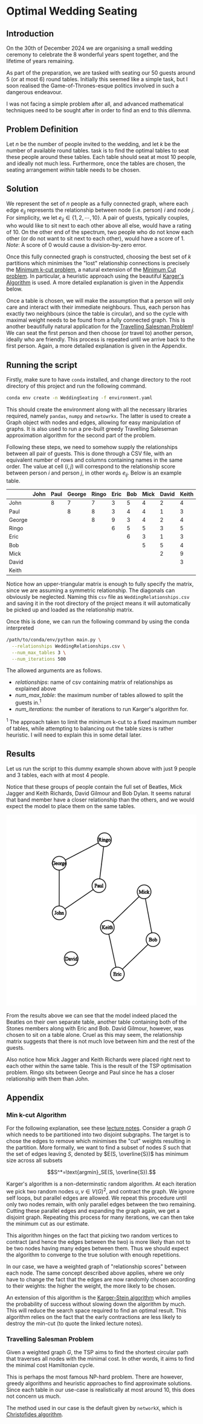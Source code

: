 # Optimal Wedding Seating
## Introduction
On the 30th of December 2024 we are organising a small wedding ceremony to celebrate
the 8 wonderful years spent together, and the lifetime of years remaining.

As part of the preparation, we are tasked with seating our 50 guests around 5 (or at most 6) round tables.
Initially this seemed like a simple task, but I soon realised the Game-of-Thrones-esque politics involved
in such a dangerous endeavour.

I was not facing a simple problem after all, and advanced mathematical techniques need to be sought after
in order to find an end to this dilemma.
## Problem Definition
Let $`n`$ be the number of people invited to the wedding, and let $`k`$ be the number of available round tables.
task is to find the optimal tables to seat these people around these tables. Each table should seat at most 10 people,
and ideally not much less. Furthermore, once the tables are chosen, the seating arrangement _within_ table needs to be chosen.
## Solution
We represent the set of $`n`$ people as a fully connected graph, where each edge $`e_{ij}`$ represents the relationship
between node (i.e. person) $`i`$ and node $`j`$. For simplicity, we let $`e_{ij}\in\{1, 2, \cdots, 10\}`$.
A pair of guests, typically couples, who would like to sit next to each other above all else, would have
a rating of 10. On the other end of the spectrum, two people who do not know each other (or do not want to sit next 
to each other), would have a score of 1. *Note*: A score of 0 would cause a division-by-zero error.

Once this fully connected graph is constructed, choosing the best set of $`k`$ partitions which minimises the "lost"
relationship connections is precisely the [Minimum k-cut problem](https://en.wikipedia.org/wiki/Minimum_k-cut), 
a natural extension of the [Minimum Cut problem](https://en.wikipedia.org/wiki/Minimum_k-cut). In particular, a heuristic
approach using the beautiful [Karger's Algorithm](https://en.wikipedia.org/wiki/Karger%27s_algorithm) is used.  A more detailed explanation is given in the Appendix below.

Once a table is chosen, we will make the assumption that a person will only care and interact with their immediate
neighbours. Thus, each person has exactly two neighbours (since the table is circular), and so the cycle with maximal
weight needs to be found from a fully connected graph. This is another beautifully natural application
for the [Travelling Salesman Problem](https://en.wikipedia.org/wiki/Travelling_salesman_problem)! We can seat the first person
and then choose (or travel to) another person, ideally who are friendly. This process is repeated until we arrive back
to the first person. Again, a more detailed explanation is given in the Appendix.
## Running the script
Firstly, make sure to have `conda` installed, and change directory to the root directory of this project and run the following command.
```bash
conda env create -n WeddingSeating -f environment.yaml
```
This should create the environment along with all the necessary libraries required, namely `pandas`, `numpy` and `netowrkx`.
The latter is used to create a Graph object with nodes and edges, allowing for easy manipulation of graphs. It is also used
to run a pre-built greedy Travelling Saleseman approximation algorithm for the second part of the problem.

Following these steps, we need to somehow supply the relationships between all pair of guests. This is done through a CSV file,
with an equivalent number of rows and columns containing names in the same order. The value at cell $`(i, j)`$ will correspond
to the relationship score between person $`i`$ and person $`j`$, in other words $`e_{ij}`$. Below is an example table.

|      | John | Paul   | George | Ringo | Eric | Bob  | Mick  | David | Keith |
| ------ | ---- | ---- | ------ | ----- | ---- | --- | ---- | ----- | ----- |
| John         |          | 8        | 7            | 7          | 3        | 5      | 4        | 2          | 4          |
| Paul         |          |          | 8            | 8          | 3        | 4      | 4        | 1          | 3          |
| George       |          |          |              | 8          | 9        | 3      | 4        | 2          | 4          |
| Ringo        |          |          |              |            | 6        | 5      | 5        | 3          | 5          |
| Eric         |          |          |              |            |          | 6      | 3        | 1          | 3          |
| Bob          |          |          |              |            |          |        | 5        | 5          | 4          |
| Mick         |          |          |              |            |          |        |          | 2          | 9          |
| David        |          |          |              |            |          |        |          |            | 3          |
| Keith        |          |          |              |            |          |        |          |            |            |

Notice how an upper-triangular matrix is enough to fully specify the matrix, since we are assuming a symmetric relationship.
The diagonals can obviously be neglected. Naming this `csv` file as `WeddingRelationships.csv` and saving it in the root directory
of the project means it will automatically be picked up and loaded as the relationship matrix.

Once this is done, we can run the following command by using the conda interpreted
```bash
/path/to/conda/env/python main.py \
  --relationships WeddingRelationships.csv \
  --num_max_tables 3 \
  --num_iterations 500
```
The allowed arguments are as follows.
- _relationships_: name of csv containing matrix of relationships as explained above
- _num_max_table_: the maximum number of tables allowed to split the guests in.$`^1`$
- _num_iterations_: the number of iterations to run Karger's algorithm for.

$`^1`$ The approach taken to limit the minimum k-cut to a fixed maximum number of tables, while attempting to balancing out the table sizes is rather heuristic. I will need to explain this in some detail later.
## Results
Let us run the script to this dummy example shown above with just 9 people and 3 tables, each with at most 4 people.

Notice that these groups of people contain the full set of Beatles, Mick Jagger and Keith Richards, David Gilmour and Bob Dylan.
It seems natural that band member have a closer relationship than the others, and we would expect the model to place them
on the same tables.

![partition](https://github.com/DylanZammit/OptimalWeddingSeating/blob/master/img/toy_partition.png?raw=true)

From the results above we can see that the model indeed placed the Beatles on their own separate table, another table containing
both of the Stones members along with Eric and Bob. David Gilmour, however, was chosen to sit on a table alone. Cruel as this
may seem, the relationship matrix suggests that there is not much love between him and the rest of the guests.

Also notice how Mick Jagger and Keith Richards were placed right next to each other within the same table. This is the result
of the TSP optimisation problem. Ringo sits between George and Paul since he has a closer relationship with them than John.
## Appendix
### Min k-cut Algorithm
For the following explanation, see these [lecture notes](https://www.cs.princeton.edu/courses/archive/fall13/cos521/lecnotes/lec2final.pdf). Consider a graph $`G`$ which needs to be partitioned into two disjoint subgraphs. The target is to chose the edges to remove
which minimises the "cut" weights resulting in the partition. More formally, we want to find a subset of nodes $`S`$
such that the set of edges leaving $`S`$, denoted by $`E(S, \overline{S})`$ has minimum size across all subsets
```math
S^*=\text{argmin}_SE(S, \overline{S}).
```
Karger's algorithm is a non-determinstic random algorithm.
At each iteration we pick two random nodes $`u, v\in V(G)^2`$, and contract the graph.
We ignore self loops, but parallel edges are allowed. We repeat this procedure until only two nodes
remain, with only parallel edges between the two remaining. Cutting these parallel edges and expanding the graph
again, we get a disjoint graph. Repeating this process for many iterations, we can then take the minimum cut as our
estimate.

This algorithm hinges on the fact that picking two random vertices to contract (and hence the edges between the two) is 
more likely than not to be two nodes having many edges between them. Thus we should expect the algorithm to converge
to the true solution with enough repetitions.

In our case, we have a weighted graph of "relationship scores" between each node. The same concept described above applies, 
where we only have to change the fact that the edges are now randomly chosen according to their weights: the higher the weight,
the more likely to be chosen.

An extension of this algorithm is the [Karger-Stein algorithm](https://www.cs.toronto.edu/~anikolov/CSC473W20/Lectures/Karger-Stein.pdf)
which amplies the probability of success without slowing down the algorithm by much. This will reduce the search space required
to find an optimal result. This algorithm relies on the fact that the early contractions are less likely to destroy the min-cut (to quote the linked lecture notes).
### Travelling Salesman Problem
Given a weighted graph $`G`$, the TSP aims to find the shortest circular path that traverses all nodes with the minimal cost.
In other words, it aims to find the minimal cost Hamiltonian cycle.

This is perhaps the most famous NP-hard problem. There are however, greedy algorithms and heuristic approaches to find
approximate solutions. Since each table in our use-case is realistically at most around 10, this does not concern us much. 

The method used in our case is the default given by `networkX`, which is [Christofides algorithm](https://en.wikipedia.org/wiki/Christofides_algorithm).
